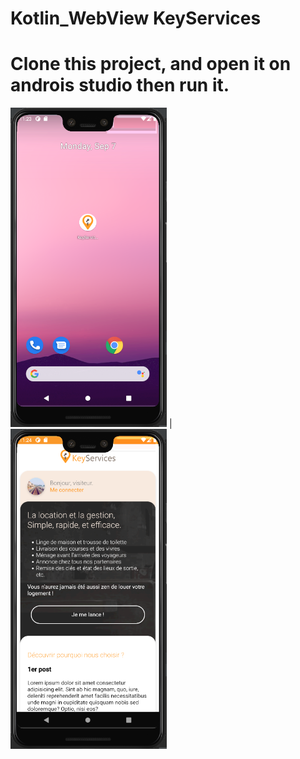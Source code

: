 # Kotlin_WebView KeyServices

# Clone this project, and open it on androis studio then run it.  

<img src="https://github.com/Rooseveltson/kotlin_webview/blob/master/wvAndroid.PNG?raw=true" width="250"> | <img src="https://github.com/Rooseveltson/kotlin_webview/blob/master/webvAndroid.PNG?raw=true" width="250">
